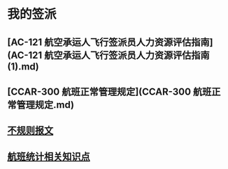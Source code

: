 # 我的签派

## [AC-121 航空承运人飞行签派员人力资源评估指南](AC-121 航空承运人飞行签派员人力资源评估指南(1).md)

## [CCAR-300 航班正常管理规定](CCAR-300 航班正常管理规定.md)

## [不规则报文](不规则报文.md)

## [航班统计相关知识点](统计分析席.md)
